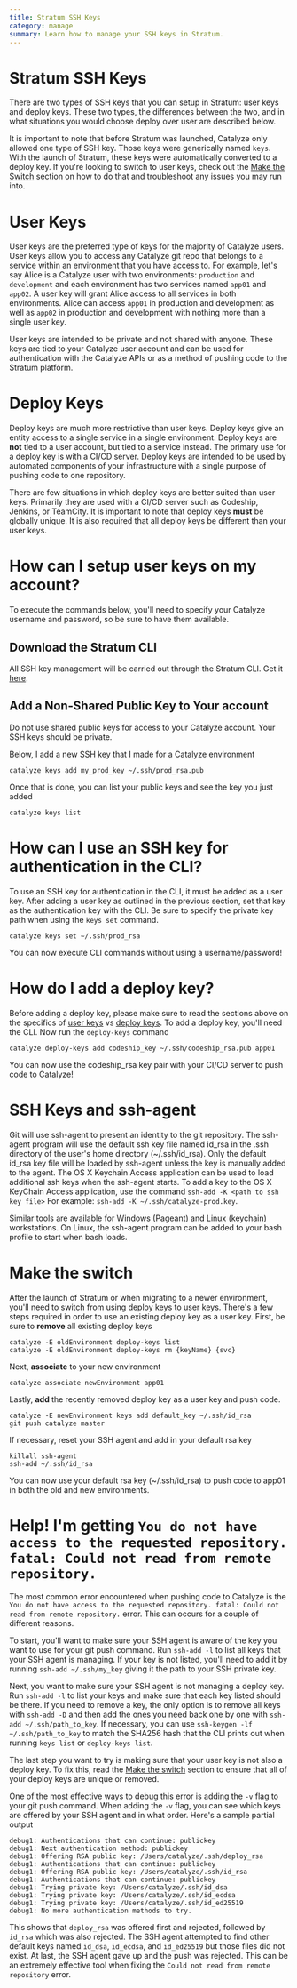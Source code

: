 ```yaml
---
title: Stratum SSH Keys
category: manage
summary: Learn how to manage your SSH keys in Stratum.
---
```


# Stratum SSH Keys

There are two types of SSH keys that you can setup in Stratum: user keys and deploy keys. These two types, the differences between the two, and in what situations you would choose deploy over user are described below.

It is important to note that before Stratum was launched, Catalyze only allowed one type of SSH key. Those keys were generically named `keys`. With the launch of Stratum, these keys were automatically converted to a deploy key. If you're looking to switch to user keys, check out the [Make the Switch](#make-the-switch) section on how to do that and troubleshoot any issues you may run into.

# User Keys

User keys are the preferred type of keys for the majority of Catalyze users. User keys allow you to access any Catalyze git repo that belongs to a service within an environment that you have access to. For example, let's say Alice is a Catalyze user with two environments: `production` and `development` and each environment has two services named `app01` and `app02`. A user key will grant Alice access to all services in both environments. Alice can access `app01` in production and development as well as `app02` in production and development with nothing more than a single user key.

User keys are intended to be private and not shared with anyone. These keys are tied to your Catalyze user account and can be used for authentication with the Catalyze APIs or as a method of pushing code to the Stratum platform.

# Deploy Keys

Deploy keys are much more restrictive than user keys. Deploy keys give an entity access to a single service in a single environment. Deploy keys are **not** tied to a user account, but tied to a service instead. The primary use for a deploy key is with a CI/CD server. Deploy keys are intended to be used by automated components of your infrastructure with a single purpose of pushing code to one repository.

There are few situations in which deploy keys are better suited than user keys. Primarily they are used with a CI/CD server such as Codeship, Jenkins, or TeamCity. It is important to note that deploy keys **must** be globally unique. It is also required that all deploy keys be different than your user keys.

# How can I setup user keys on my account?

To execute the commands below, you'll need to specify your Catalyze username and password, so be sure to have them available.

## Download the Stratum CLI

All SSH key management will be carried out through the Stratum CLI. Get it [here](https://github.com/catalyzeio/cli).

## Add a Non-Shared Public Key to Your account

Do not use shared public keys for access to your Catalyze account. Your SSH keys should be private.

Below, I add a new SSH key that I made for a Catalyze environment

```
catalyze keys add my_prod_key ~/.ssh/prod_rsa.pub
```

Once that is done, you can list your public keys and see the key you just added

```
catalyze keys list
```

# How can I use an SSH key for authentication in the CLI?

To use an SSH key for authentication in the CLI, it must be added as a user key. After adding a user key as outlined in the previous section, set that key as the authentication key with the CLI. Be sure to specify the private key path when using the `keys set` command.

```
catalyze keys set ~/.ssh/prod_rsa
```

You can now execute CLI commands without using a username/password!

# How do I add a deploy key?

Before adding a deploy key, please make sure to read the sections above on the specifics of [user keys](#user-keys) vs [deploy keys](#deploy-keys). To add a deploy key, you'll need the CLI. Now run the `deploy-keys` command

```
catalyze deploy-keys add codeship_key ~/.ssh/codeship_rsa.pub app01
```

You can now use the codeship_rsa key pair with your CI/CD server to push code to Catalyze!

# SSH Keys and ssh-agent

Git will use ssh-agent to present an identity to the git repository. The ssh-agent program will use the default ssh key file named id_rsa in the .ssh directory of the user's home directory (~/.ssh/id_rsa). Only the default id_rsa key file will be loaded by ssh-agent unless the key is manually added to the agent. The OS X Keychain Access application can be used to load additional ssh keys when the ssh-agent starts. To add a key to the OS X KeyChain Access application, use the command `ssh-add -K <path to ssh key file>` For example: `ssh-add -K ~/.ssh/catalyze-prod.key`.

Similar tools are available for Windows (Pageant) and Linux (keychain) workstations. On Linux, the ssh-agent program can be added to your bash profile to start when bash loads.

# Make the switch

After the launch of Stratum or when migrating to a newer environment, you'll need to switch from using deploy keys to user keys. There's a few steps required in order to use an existing deploy key as a user key. First, be sure to **remove** all existing deploy keys

```
catalyze -E oldEnvironment deploy-keys list
catalyze -E oldEnvironment deploy-keys rm {keyName} {svc}
```

Next, **associate** to your new environment

```
catalyze associate newEnvironment app01
```

Lastly, **add** the recently removed deploy key as a user key and push code.

```
catalyze -E newEnvironment keys add default_key ~/.ssh/id_rsa
git push catalyze master
```

If necessary, reset your SSH agent and add in your default rsa key

```
killall ssh-agent
ssh-add ~/.ssh/id_rsa
```

You can now use your default rsa key (~/.ssh/id_rsa) to push code to app01 in both the old and new environments.

# Help! I'm getting `You do not have access to the requested repository. fatal: Could not read from remote repository.`

The most common error encountered when pushing code to Catalyze is the `You do not have access to the requested repository. fatal: Could not read from remote repository.` error. This can occurs for a couple of different reasons.

To start, you'll want to make sure your SSH agent is aware of the key you want to use for your git push command. Run `ssh-add -l` to list all keys that your SSH agent is managing. If your key is not listed, you'll need to add it by running `ssh-add ~/.ssh/my_key` giving it the path to your SSH private key.

Next, you want to make sure your SSH agent is not managing a deploy key. Run `ssh-add -l` to list your keys and make sure that each key listed should be there. If you need to remove a key, the only option is to remove all keys with `ssh-add -D` and then add the ones you need back one by one with `ssh-add ~/.ssh/path_to_key`. If necessary, you can use `ssh-keygen -lf ~/.ssh/path_to_key` to match the SHA256 hash that the CLI prints out when running `keys list` or `deploy-keys list`.

The last step you want to try is making sure that your user key is not also a deploy key. To fix this, read the [Make the switch](#make-the-switch) section to ensure that all of your deploy keys are unique or removed.

One of the most effective ways to debug this error is adding the `-v` flag to your git push command. When adding the `-v` flag, you can see which keys are offered by your SSH agent and in what order. Here's a sample partial output

```
debug1: Authentications that can continue: publickey
debug1: Next authentication method: publickey
debug1: Offering RSA public key: /Users/catalyze/.ssh/deploy_rsa
debug1: Authentications that can continue: publickey
debug1: Offering RSA public key: /Users/catalyze/.ssh/id_rsa
debug1: Authentications that can continue: publickey
debug1: Trying private key: /Users/catalyze/.ssh/id_dsa
debug1: Trying private key: /Users/catalyze/.ssh/id_ecdsa
debug1: Trying private key: /Users/catalyze/.ssh/id_ed25519
debug1: No more authentication methods to try.
```

This shows that `deploy_rsa` was offered first and rejected, followed by `id_rsa` which was also rejected. The SSH agent attempted to find other default keys named `id_dsa`, `id_ecdsa`, and `id_ed25519` but those files did not exist. At last, the SSH agent gave up and the push was rejected. This can be an extremely effective tool when fixing the `Could not read from remote repository` error.

